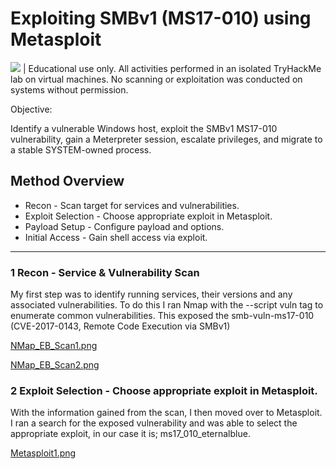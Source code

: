 # Exploiting SMBv1 (MS17-010) using Metasploit
<img src="https://img.shields.io/badge/-Metasploit-3F3F3F?style=for-the-badge&logo=tryhackme&logoColor=white"/>
  | Educational use only. All activities performed in an isolated TryHackMe lab on virtual machines. 
  No scanning or exploitation was conducted on systems without permission.

Objective:

Identify a vulnerable Windows host, exploit the SMBv1 MS17-010 vulnerability, gain a Meterpreter session, escalate privileges, and migrate to a stable SYSTEM-owned process.
## Method Overview 	
- Recon - Scan target for services and vulnerabilities.
- Exploit Selection - Choose appropriate exploit in Metasploit.
- Payload Setup - Configure payload and options.
- Initial Access - Gain shell access via exploit.
---
### 1 Recon - Service & Vulnerability Scan
My first step was to identify running services, their versions and any associated vulnerabilities.
To do this I ran Nmap with the --script vuln tag to enumerate common vulnerabilities.
This exposed the smb-vuln-ms17-010 (CVE-2017-0143, Remote Code Execution via SMBv1)

[NMap_EB_Scan1.png](https://github.com/CyberMarcR/images/blob/main/NMap_EB_Scan1.png)

[NMap_EB_Scan2.png](https://github.com/CyberMarcR/images/blob/main/NMap_EB_Scan2.png)

### 2 Exploit Selection - Choose appropriate exploit in Metasploit.
With the information gained from the scan, I then moved over to Metasploit. 
I ran a search for the exposed vulnerability and was able to select the appropriate exploit, in our case it is; ms17_010_eternalblue.

[Metasploit1.png](https://github.com/CyberMarcR/images/blob/main/Metasploit1.png)
